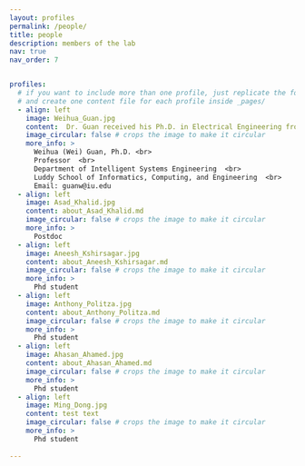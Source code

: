 ```yaml
---
layout: profiles
permalink: /people/
title: people
description: members of the lab
nav: true
nav_order: 7


profiles:
  # if you want to include more than one profile, just replicate the following block
  # and create one content file for each profile inside _pages/
  - align: left
    image: Weihua_Guan.jpg
    content:  Dr. Guan received his Ph.D. in Electrical Engineering from Yale University in 2013, followed by postdoctoral training in Biomedical Engineering at Johns Hopkins University from 2013 to 2014. From January 2015 to December 2024, he served as a faculty member in the Departments of Electrical Engineering (EE) and Biomedical Engineering (BME) at Penn State. In January 2025, he joined the Intelligent Systems Engineering Department at Indiana University Bloomington as a Full Professor. Dr. Guan’s research focuses on the interdisciplinary areas of micro- and nanotechnology, micro/nanofluidics, bioMEMS, lab-on-a-chip devices, and point-of-care diagnostics. His group develops micro- and nanoscale devices and novel sensing principles to advance medical diagnostics and testing. His work aims to drive innovations in biomedical technologies with the potential to transform disease diagnosis and treatment. Beyond his research, Dr. Guan is actively involved in the scientific community. He is a Senior Member of IEEE, a Member of BMES, the Biophysical Society, and AAAS. Since 2019, he has served as an Associate Editor for Nanotechnology and Precision Engineering and has been a member of the Editorial Board of Diagnostics since 2017. Additionally, he serves as a frequent reviewer for over 30 academic journals and federal funding agencies, including NSF and NIH. Dr. Guan’s contributions to the field have been recognized with numerous prestigious awards and honors, including the HHMI International Research Fellowship and the NSF CAREER Award.
    image_circular: false # crops the image to make it circular
    more_info: >
      Weihua (Wei) Guan, Ph.D. <br>
      Professor  <br>
      Department of Intelligent Systems Engineering  <br>
      Luddy School of Informatics, Computing, and Engineering  <br>
      Email: guanw@iu.edu  
  - align: left
    image: Asad_Khalid.jpg
    content: about_Asad_Khalid.md
    image_circular: false # crops the image to make it circular
    more_info: >
      Postdoc  
  - align: left
    image: Aneesh_Kshirsagar.jpg
    content: about_Aneesh_Kshirsagar.md
    image_circular: false # crops the image to make it circular
    more_info: >
      Phd student  
  - align: left
    image: Anthony_Politza.jpg
    content: about_Anthony_Politza.md
    image_circular: false # crops the image to make it circular
    more_info: >
      Phd student  
  - align: left
    image: Ahasan_Ahamed.jpg
    content: about_Ahasan_Ahamed.md
    image_circular: false # crops the image to make it circular
    more_info: >
      Phd student
  - align: left
    image: Ming_Dong.jpg
    content: test text
    image_circular: false # crops the image to make it circular
    more_info: >
      Phd student      
      
---
```


